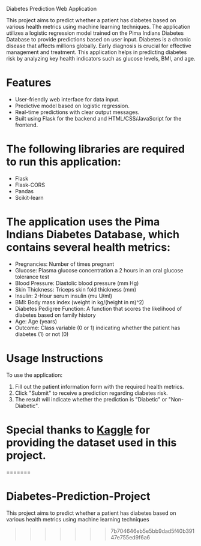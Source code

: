 Diabetes Prediction Web Application

This project aims to predict whether a patient has diabetes based on various health metrics using machine learning techniques. The application utilizes a logistic regression model trained on the Pima Indians Diabetes Database to provide predictions based on user input.
Diabetes is a chronic disease that affects millions globally. Early diagnosis is crucial for effective management and treatment. This application helps in predicting diabetes risk by analyzing key health indicators such as glucose levels, BMI, and age.

# Features
- User-friendly web interface for data input.
- Predictive model based on logistic regression.
- Real-time predictions with clear output messages.
- Built using Flask for the backend and HTML/CSS/JavaScript for the frontend.

# The following libraries are required to run this application:
- Flask
- Flask-CORS
- Pandas
- Scikit-learn


# The application uses the Pima Indians Diabetes Database, which contains several health metrics:
- Pregnancies: Number of times pregnant
- Glucose: Plasma glucose concentration a 2 hours in an oral glucose tolerance test
- Blood Pressure: Diastolic blood pressure (mm Hg)
- Skin Thickness: Triceps skin fold thickness (mm)
- Insulin: 2-Hour serum insulin (mu U/ml)
- BMI: Body mass index (weight in kg/(height in m)^2)
- Diabetes Pedigree Function: A function that scores the likelihood of diabetes based on family history
- Age: Age (years)
- Outcome: Class variable (0 or 1) indicating whether the patient has diabetes (1) or not (0)


# Usage Instructions
To use the application:
1. Fill out the patient information form with the required health metrics.
2. Click "Submit" to receive a prediction regarding diabetes risk.
3. The result will indicate whether the prediction is "Diabetic" or "Non-Diabetic".


# Special thanks to [Kaggle](https://www.kaggle.com/uciml/pima-indians-diabetes-database) for providing the dataset used in this project.
=======
# Diabetes-Prediction-Project
This project aims to predict whether a patient has diabetes based on various health metrics using machine learning techniques
>>>>>>> 7b704646eb5e5bb9dad5f40b39147e755ed9f6a6
